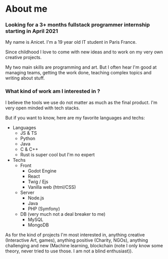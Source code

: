 # About me
### Looking for a 3+ months fullstack programmer internship starting in April 2021

My name is Anicet. I'm a 19 year old IT student in Paris France.

Since childhood I love to come with new ideas and to work on my very own creative projects.

My two main skills are programming and art. But I often hear I'm good at managing teams,
getting the work done, teaching complex topics and writing about stuff.

### What kind of work am I interested in ?

I believe the tools we use do not matter as much as the final product.
I'm very open minded with tech stacks.

But if you want to know, here are my favorite languages and techs:
- Languages
  - JS & TS
  - Python
  - Java
  - C & C++
  - Rust is super cool but I'm no expert
- Techs
  - Front
    - Godot Engine
    - React
    - Twig / Ejs
    - Vanilla web (html/CSS)
  - Server
    - Node.js
    - Java
    - PHP (Symfony)
  - DB (very much not a deal breaker to me)
    - MySQL
    - MongoDB

As for the kind of projects I'm most interested in, anything creative (Interactive Art, games), anything positive (Charity, NGOs),
anything challenging and new (Machine learning, blockchain (note I only know some theory, never tried to use those. I am not a
blind enthusiast)).
